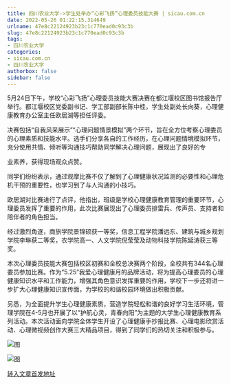 ```yaml
---
title: 四川农业大学->学生处举办“心彩飞扬”心理委员技能大赛 | sicau.com.cn
date: 2022-05-26 01:22:15.314649
urlname: 47e8c22124923b23c1c770ead0c93c3b
slug: 47e8c22124923b23c1c770ead0c93c3b
tags: 
- 四川农业大学
categories:
- sicau.com.cn
- 四川农业大学
authorbox: false
sidebar: false
---
```

5月24日下午，学校“心彩飞扬”心理委员技能大赛决赛在都江堰校区图书馆报告厅举行。都江堰校区党委副书记、学工部副部长陈中桂，学生处副处长向葵，心理健康教育办公室主任欧居湖等担任评委。

决赛包括“自我风采展示”“心理问题情景模拟”两个环节，旨在全方位考察心理委员的心理素质和技能水平。选手们分享各自的工作经历，在心理问题情境模拟环节，充分使用共情、倾听等沟通技巧帮助同学解决心理问题，展现出了良好的专
<!--more-->
业素养，获得现场观众点赞。

同学们纷纷表示，通过观摩比赛不仅了解到了心理健康状况监测的必要性和心理危机干预的重要性，也学习到了与人沟通的小技巧。

欧居湖对比赛进行了点评，他指出，班级是学校心理健康教育管理的重要环节，心理委员发挥了重要的作用，此次比赛展现出了心理委员排雷兵、传声员、支持者和陪伴者的角色担当。

经过激烈角逐，商旅学院景锦硕获一等奖，信息工程学院潘远东、建筑与城乡规划学院李琳获二等奖，农学院高一、人文学院倪莹莹及动物科技学院陈延涛获三等奖。

本次心理委员技能大赛包括校区初赛和全校总决赛两个阶段，全校共有344名心理委员参加比赛。作为“5.25”我爱心理健康月的品牌活动，将为提高心理委员的心理健康知识水平和工作能力，增强其角色意识发挥重要的作用，学校下一步还将进一步扩大心理健康知识宣传面，为学校的和谐校园环境做出积极贡献。

另悉，为全面提升学生心理健康素质，营造学院轻松和谐的良好学习生活环境，管理学院在4-5月也开展了以“护航心灵，青春向阳”为主题的大学生心理健康教育系列活动。本次活动面向学院全体学生开设了心理健康手抄报比赛、心理电影欣赏活动、心理微视频创作大赛三大精品项目，得到了同学们的热切关注和积极参与。

![图](https://news.sicau.edu.cn/__local/D/5E/85/2A82C662AC2D47A85C256232D99_5CA40A65_21515.jpg)

![图](https://news.sicau.edu.cn/__local/8/6E/E5/790DEFA3769CA7985C45471DD51_1296A57E_2D483.jpg)

[转入文章首发地址](https://news.sicau.edu.cn/info/1078/67949.htm)